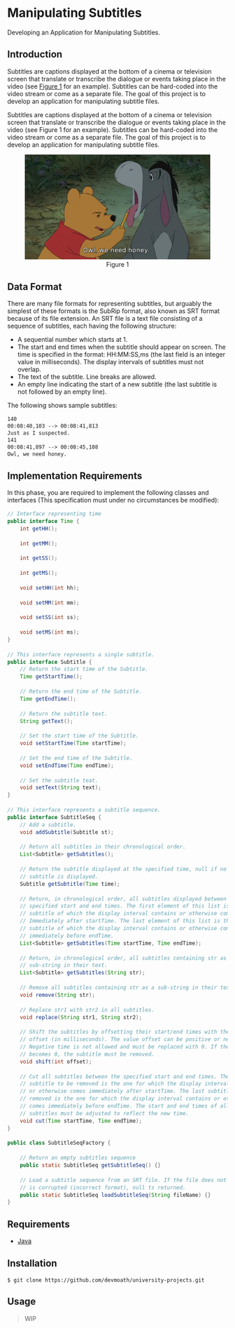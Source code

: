 # Manipulating Subtitles

Developing an Application for Manipulating Subtitles.

## Introduction

Subtitles are captions displayed at the bottom of a cinema or television screen that translate or transcribe the
dialogue or events taking place in the video (see [Figure 1](#figure-1) for an example). Subtitles can be hard-coded
into the video stream or come as a separate file. The goal of this project is to develop an application for manipulating
subtitle files.

Subtitles are captions displayed at the bottom of a cinema or television screen that translate or transcribe the
dialogue or events taking place in the video (see Figure 1 for an example). Subtitles can be hard-coded into the video
stream or come as a separate file. The goal of this project is to develop an application for manipulating subtitle
files.

<figure align="center" id='figure-1'>
    <img src="img/figure-1.png" title="Figure 1: Example subtitle." alt="Figure 1: Example subtitle.">
    <figcaption>Figure 1</figcaption>
</figure>

## Data Format

There are many file formats for representing subtitles, but arguably the simplest of these formats is the SubRip format,
also known as SRT format because of its file extension. An SRT file is a text file consisting of a sequence of
subtitles, each having the following structure:

-   A sequential number which starts at 1.
-   The start and end times when the subtitle should appear on screen. The time is specified in the format: HH:MM:SS,ms
    (the last field is an integer value in milliseconds). The display intervals of subtitles must not overlap.
-   The text of the subtitle. Line breaks are allowed.
-   An empty line indicating the start of a new subtitle (the last subtitle is not followed by an empty line).

The following shows sample subtitles:

```text
140
00:08:40,103 --> 00:08:41,813
Just as I suspected.
141
00:08:41,897 --> 00:08:45,108
Owl, we need honey.
```

## Implementation Requirements

In this phase, you are required to implement the following classes and interfaces (This specification must under no
circumstances be modified):

```java
// Interface representing time
public interface Time {
    int getHH();

    int getMM();

    int getSS();

    int getMS();

    void setHH(int hh);

    void setMM(int mm);

    void setSS(int ss);

    void setMS(int ms);
}

// This interface represents a single subtitle.
public interface Subtitle {
    // Return the start time of the Subtitle.
    Time getStartTime();

    // Return the end time of the Subtitle.
    Time getEndTime();

    // Return the subtitle text.
    String getText();

    // Set the start time of the Subtitle.
    void setStartTime(Time startTime);

    // Set the end time of the Subtitle.
    void setEndTime(Time endTime);

    // Set the subtitle teat.
    void setText(String text);
}

// This interface represents a subtitle sequence.
public interface SubtitleSeq {
    // Add a subtitle.
    void addSubtitle(Subtitle st);

    // Return all subtitles in their chronological order.
    List<Subtitle> getSubtitles();

    // Return the subtitle displayed at the specified time, null if no
    // subtitle is displayed.
    Subtitle getSubtitle(Time time);

    // Return, in chronological order, all subtitles displayed between the
    // specified start and end times. The first element of this list is the
    // subtitle of which the display interval contains or otherwise comes
    // Immediately after startTime. The last element of this list is the
    // subtitle of which the display interval contains or otherwise comes
    // immediately before endTime.
    List<Subtitle> getSubtitles(Time startTime, Time endTime);

    // Return, in chronological order, all subtitles containing str as a
    // sub-string in their text.
    List<Subtitle> getSubtitles(String str);

    // Remove all subtitles containing str as a sub-string in their text.
    void remove(String str);

    // Replace str1 with str2 in all subtitles.
    void replace(String str1, String str2);

    // Shift the subtitles by offsetting their start/end times with the specified
    // offset (in milliseconds). The value offset can be positive or negative.
    // Negative time is not allowed and must be replaced with 0. If the end time
    // becomes 0, the subtitle must be removed.
    void shift(int offset);

    // Cut all subtitles between the specified start and end times. The first
    // subtitle to be removed is the one for which the display interval contains
    // or otherwise comes immediately after startTime. The last subtitle to be
    // removed is the one for which the display interval contains or otherwise
    // comes immediately before endTime. The start and end times of all
    // subtitles must be adjusted to reflect the new time.
    void cut(Time startTime, Time endTime);
}

public class SubtitleSeqFactory {

    // Return an empty subtitles sequence
    public static SubtitleSeq getSubtitleSeq() {}

    // Load a subtitle sequence from an SRT file. If the file does not exist or
    // is corrupted (incorrect format), null ts returned.
    public static SubtitleSeq loadSubtitleSeq(String fileName) {}
}

```

## Requirements

-   [Java](https://www.oracle.com/java/technologies/downloads)

## Installation

```shell
$ git clone https://github.com/devmoath/university-projects.git
```

## Usage

> WIP
